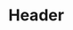 <!-- TITLE: Center -->
<!-- SUBTITLE: Provides your target with a focused sense of self, increasing their hit points and armor class. -->

# Header